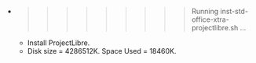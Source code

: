 * >>>>>>>>> Running inst-std-office-xtra-projectlibre.sh ...
  * Install ProjectLibre.
  * Disk size = 4286512K. Space Used = 18460K.
